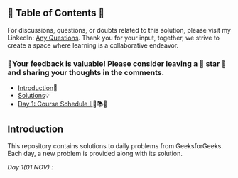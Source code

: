 ## 📜 Table of Contents 📜

For discussions, questions, or doubts related to this solution, please visit my LinkedIn: [Any Questions](https://www.linkedin.com/in/patel-hetkumar-sandipbhai-8b110525a/). Thank you for your input, together, we strive to create a space where learning is a collaborative endeavor.

### 🔮Your feedback is valuable! Please consider leaving a 🌟 star 🌟 and sharing your thoughts in the comments.

- [Introduction](../README.md)📝
- [Solutions]()💡
- [Day 1: Course Schedule II]()🔀📚🔄


## Introduction

This repository contains solutions to daily problems from GeeksforGeeks. Each day, a new problem is provided along with its solution.

_Day 1(01 NOV) :_ 

<!--_Day 2(02 NOV) :_ 
_Day 3(03 NOV) :_ 
_Day 4(04 NOV) :_ 
_Day 5(05 NOV) :_ 
_Day 6(06 NOV) :_ 
_Day 7(07 NOV) :_ 
_Day 8(08 NOV) :_ 
_Day 9(09 NOV) :_ 
_Day 10(10 NOV) :_ 
_Day 11(11 NOV) :_ 
_Day 12(12 NOV) :_ 
_Day 13(13 NOV) :_ 
_Day 14(14 NOV) :_ 
_Day 15(15 NOV) :_ 
_Day 16(16 NOV) :_ 
_Day 17(17 NOV) :_ 
_Day 18(18 NOV) :_ 
_Day 19(19 NOV) :_ 
_Day 20(20 NOV) :_ 
_Day 21(21 NOV) :_ 
_Day 22(22 NOV) :_ 
_Day 23(23 NOV) :_ 
_Day 24(24 NOV) :_ 
_Day 25(25 NOV) :_ 
_Day 26(26 NOV) :_ 
_Day 27(27 NOV) :_ 
_Day 28(28 NOV) :_ 
_Day 29(29 NOV) :_ 
_Day 30(30 NOV) :_ 
_Day 31(31 NOV) :_ -->
